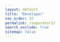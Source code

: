 ```yaml
---
layout: default
title: "Developer"
nav_order: 15
permalink: /separator3/
search_exclude: true
sitemap: false
---
```

